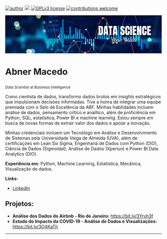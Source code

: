 [![author](https://img.shields.io/badge/author-abnermacedo-red.svg)](https://www.linkedin.com/in/abner-macedo-60144a277) [![](https://img.shields.io/badge/python-3.7+-blue.svg)](https://www.python.org/downloads/release/python-365/) [![GPLv3 license](https://img.shields.io/badge/License-GPLv3-blue.svg)](http://perso.crans.org/besson/LICENSE.html) [![contributions welcome](https://img.shields.io/badge/contributions-welcome-brightgreen.svg?style=flat)](https://github.com/AbnerMacedo/data_science/issues)

<p align="center">
  <img src="Banner.png" >
</p>

# Abner Macedo
<sub>*Data Scientist* at Business Intelligence</sub>

Como cientista de dados, transformo dados brutos em insights estratégicos que impulsionam decisões informadas. Tive a honra de integrar uma equipe premiada com o Selo de Excelência da ABF. Minhas habilidades incluem análise de dados, pensamento crítico e analítico, além de proficiência em Python, SQL, estatística, Power BI e machine learning. Estou sempre em busca de novas formas de extrair valor dos dados e apoiar a inovação.

Minhas credenciais incluem um Tecnólogo em Análise e Desenvolvimento de Sistemas pela Universidade Veiga de Almeida (UVA), além de certificações em Lean Six Sigma, Engenharia de Dados com Python (DIO), Ciência de Dados (Sigmoidal), Análise de Dados (Xperiun) e Power BI Data Analytics (DIO).

**Experiência em:** Python, Machine Learning, Estatistica, Mecânica, Visualização de dados.

**Links:**
* [LinkedIn](www.linkedin.com/in/abner-macedo-60144a277)


## Projetos:

* **Análise dos Dados do Airbnb - Rio de Janeiro:** https://bit.ly/3Yrvh3f
* **Estudo do Impacto da COVID-19 - Análise de Dados e Visualizações:** https://bit.ly/3O4KaTh


---




